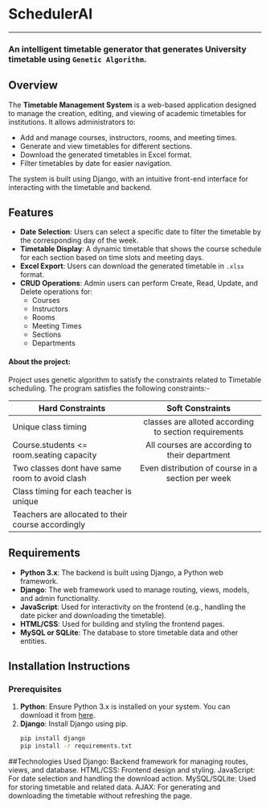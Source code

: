 # SchedulerAI
----------------------------------------------------------------------------------------------------------------------------
### An intelligent timetable generator that generates University timetable using `Genetic Algorithm`.

## Overview
The **Timetable Management System** is a web-based application designed to manage the creation, editing, and viewing of academic timetables for institutions. It allows administrators to:
- Add and manage courses, instructors, rooms, and meeting times.
- Generate and view timetables for different sections.
- Download the generated timetables in Excel format.
- Filter timetables by date for easier navigation.

The system is built using Django, with an intuitive front-end interface for interacting with the timetable and backend.

## Features
- **Date Selection**: Users can select a specific date to filter the timetable by the corresponding day of the week.
- **Timetable Display**: A dynamic timetable that shows the course schedule for each section based on time slots and meeting days.
- **Excel Export**: Users can download the generated timetable in `.xlsx` format.
- **CRUD Operations**: Admin users can perform Create, Read, Update, and Delete operations for:
  - Courses
  - Instructors
  - Rooms
  - Meeting Times
  - Sections
  - Departments

 #### About the project:
Project uses genetic algorithm to satisfy the constraints related to Timetable scheduling. The program satisfies the following constraints:-

| Hard Constraints                                  | Soft Constraints                                     |
| --------------------------------------------------|:----------------------------------------------------:|
| Unique class timing                               | classes are alloted according to section requirements|
| Course.students <= room.seating capacity          | All courses are according to their department        |
| Two classes dont have same room to avoid clash    | Even distribution of course in a section per week    |
| Class timing for each teacher is unique           |
| Teachers are allocated to their course accordingly|


## Requirements
- **Python 3.x**: The backend is built using Django, a Python web framework.
- **Django**: The web framework used to manage routing, views, models, and admin functionality.
- **JavaScript**: Used for interactivity on the frontend (e.g., handling the date picker and downloading the timetable).
- **HTML/CSS**: Used for building and styling the frontend pages.
- **MySQL or SQLite**: The database to store timetable data and other entities.

## Installation Instructions

### Prerequisites
1. **Python**: Ensure Python 3.x is installed on your system. You can download it from [here](https://www.python.org/downloads/).
2. **Django**: Install Django using pip.
   ```bash
   pip install django
   pip install -r requirements.txt

##Technologies Used
Django: Backend framework for managing routes, views, and database.
HTML/CSS: Frontend design and styling.
JavaScript: For date selection and handling the download action.
MySQL/SQLite: Used for storing timetable and related data.
AJAX: For generating and downloading the timetable without refreshing the page.



